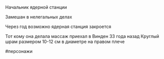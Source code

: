 Начальник ядерной станции

Замешан в нелегальных делах

Через год возможно ядерная станция закроется

Тот кому она делала массаж приехал в Винден 33 года назад
Круглый шрам размером 10-12 см в диаметре на правом плече

#персонажи 